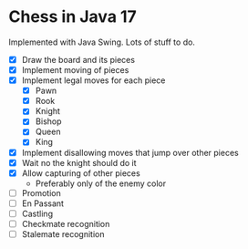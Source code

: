 # Chess in Java 17
Implemented with Java Swing.
Lots of stuff to do.

- [x] Draw the board and its pieces
- [x] Implement moving of pieces
- [x] Implement legal moves for each piece
    - [x] Pawn
    - [x] Rook
    - [x] Knight
    - [x] Bishop
    - [x] Queen
    - [x] King
- [x] Implement disallowing moves that jump over other pieces
- [x] Wait no the knight should do it 
- [x] Allow capturing of other pieces
  - Preferably only of the enemy color
- [ ] Promotion
- [ ] En Passant
- [ ] Castling
- [ ] Checkmate recognition
- [ ] Stalemate recognition
